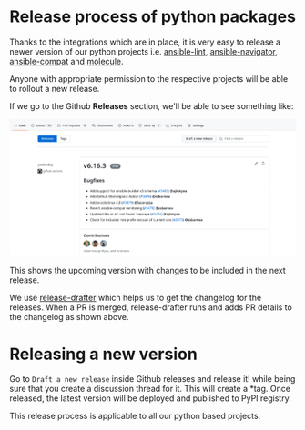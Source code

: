 # Release process of python packages

Thanks to the integrations which are in place, it is very easy to release a newer version of our python projects i.e. [ansible-lint], [ansible-navigator], [ansible-compat] and [molecule].

[ansible-lint]:https://github.com/ansible/ansible-lint
[ansible-navigator]:https://github.com/ansible/ansible-navigator
[ansible-compat]:https://github.com/ansible/ansible-compat
[molecule]:https://github.com/ansible-community/molecule

Anyone with appropriate permission to the respective projects will be able to rollout a new release.

If we go to the Github **Releases** section, we'll be able to see something like:

![Release draft](release_draft.png)

This shows the upcoming version with changes to be included in the next release.

We use [release-drafter](https://github.com/release-drafter/release-drafter) which helps us to get the changelog for the releases.
When a PR is merged, release-drafter runs and adds PR details to the changelog as shown above.

# Releasing a new version
Go to `Draft a new release` inside Github releases and release it! while being sure that you create a discussion thread for it. This will create a *tag.
Once released, the latest version will be deployed and published to PyPI registry.

This release process is applicable to all our python based projects.

